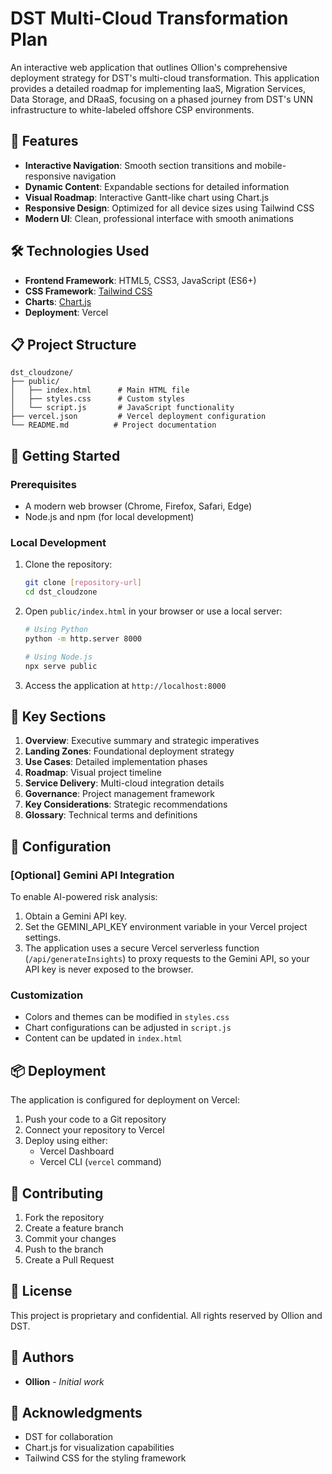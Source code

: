 # DST Multi-Cloud Transformation Plan

An interactive web application that outlines Ollion's comprehensive deployment strategy for DST's multi-cloud transformation. This application provides a detailed roadmap for implementing IaaS, Migration Services, Data Storage, and DRaaS, focusing on a phased journey from DST's UNN infrastructure to white-labeled offshore CSP environments.

## 🌟 Features

- **Interactive Navigation**: Smooth section transitions and mobile-responsive navigation
- **Dynamic Content**: Expandable sections for detailed information
- **Visual Roadmap**: Interactive Gantt-like chart using Chart.js
- **Responsive Design**: Optimized for all device sizes using Tailwind CSS
- **Modern UI**: Clean, professional interface with smooth animations

## 🛠️ Technologies Used

- **Frontend Framework**: HTML5, CSS3, JavaScript (ES6+)
- **CSS Framework**: [Tailwind CSS](https://tailwindcss.com)
- **Charts**: [Chart.js](https://www.chartjs.org)
- **Deployment**: Vercel

## 📋 Project Structure

```
dst_cloudzone/
├── public/
│   ├── index.html      # Main HTML file
│   ├── styles.css      # Custom styles
│   └── script.js       # JavaScript functionality
├── vercel.json         # Vercel deployment configuration
└── README.md          # Project documentation
```

## 🚀 Getting Started

### Prerequisites

- A modern web browser (Chrome, Firefox, Safari, Edge)
- Node.js and npm (for local development)

### Local Development

1. Clone the repository:
   ```bash
   git clone [repository-url]
   cd dst_cloudzone
   ```

2. Open `public/index.html` in your browser or use a local server:
   ```bash
   # Using Python
   python -m http.server 8000
   
   # Using Node.js
   npx serve public
   ```

3. Access the application at `http://localhost:8000`

## 🎯 Key Sections

1. **Overview**: Executive summary and strategic imperatives
2. **Landing Zones**: Foundational deployment strategy
3. **Use Cases**: Detailed implementation phases
4. **Roadmap**: Visual project timeline
5. **Service Delivery**: Multi-cloud integration details
6. **Governance**: Project management framework
7. **Key Considerations**: Strategic recommendations
8. **Glossary**: Technical terms and definitions

## 🔧 Configuration

### [Optional] Gemini API Integration

To enable AI-powered risk analysis:
1. Obtain a Gemini API key.
2. Set the GEMINI_API_KEY environment variable in your Vercel project settings.
3. The application uses a secure Vercel serverless function (`/api/generateInsights`) to proxy requests to the Gemini API, so your API key is never exposed to the browser.

### Customization

- Colors and themes can be modified in `styles.css`
- Chart configurations can be adjusted in `script.js`
- Content can be updated in `index.html`

## 📦 Deployment

The application is configured for deployment on Vercel:

1. Push your code to a Git repository
2. Connect your repository to Vercel
3. Deploy using either:
   - Vercel Dashboard
   - Vercel CLI (`vercel` command)

## 🤝 Contributing

1. Fork the repository
2. Create a feature branch
3. Commit your changes
4. Push to the branch
5. Create a Pull Request

## 📄 License

This project is proprietary and confidential. All rights reserved by Ollion and DST.

## 👥 Authors

- **Ollion** - *Initial work*

## 🙏 Acknowledgments

- DST for collaboration
- Chart.js for visualization capabilities
- Tailwind CSS for the styling framework 
